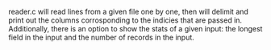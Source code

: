reader.c will read lines from a given file one by one, then will delimit and print out the columns corrosponding to the indicies that are 
passed in. Additionally, there is an option to show the stats of a given input: the longest field in the input and the number of records 
in the input.

